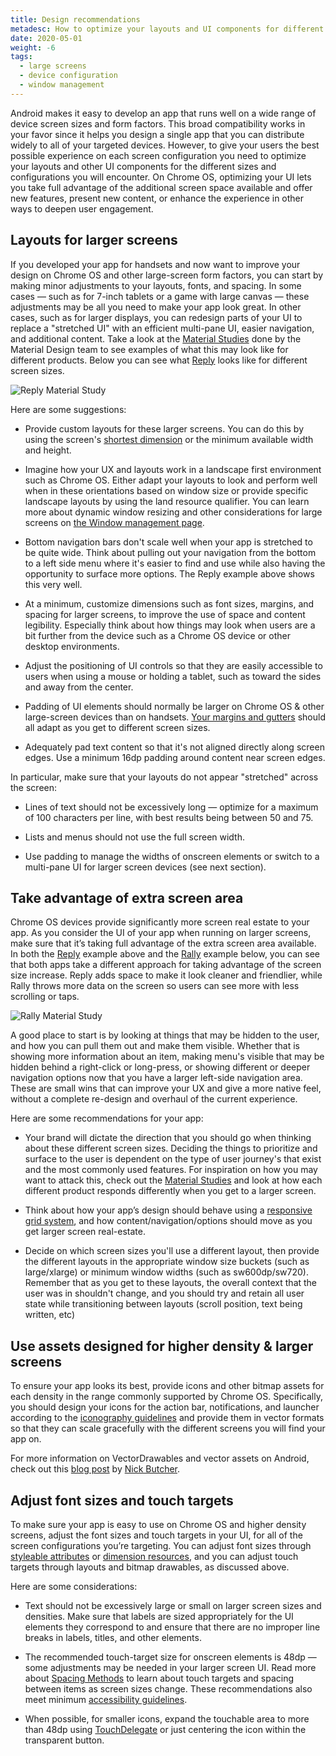 ```yaml
---
title: Design recommendations
metadesc: How to optimize your layouts and UI components for different screens sizes and configurations.
date: 2020-05-01
weight: -6
tags:
  - large screens
  - device configuration
  - window management
---
```


Android makes it easy to develop an app that runs well on a wide range of device screen sizes and form factors. This broad compatibility works in your favor since it helps you design a single app that you can distribute widely to all of your targeted devices. However, to give your users the best possible experience on each screen configuration you need to optimize your layouts and other UI components for the different sizes and configurations you will encounter. On Chrome OS, optimizing your UI lets you take full advantage of the additional screen space available and offer new features, present new content, or enhance the experience in other ways to deepen user engagement.

## Layouts for larger screens

If you developed your app for handsets and now want to improve your design on Chrome OS and other large-screen form factors, you can start by making minor adjustments to your layouts, fonts, and spacing. In some cases — such as for 7-inch tablets or a game with large canvas — these adjustments may be all you need to make your app look great. In other cases, such as for larger displays, you can redesign parts of your UI to replace a "stretched UI" with an efficient multi-pane UI, easier navigation, and additional content. Take a look at the [Material Studies](https://material.io/design/material-studies/) done by the Material Design team to see examples of what this may look like for different products. Below you can see what [Reply](https://material.io/design/material-studies/reply.html) looks like for different screen sizes.

![Reply Material Study](/images/android/design/reply.png)

Here are some suggestions:

- Provide custom layouts for these larger screens. You can do this by using the screen's [shortest dimension](https://developer.android.com/guide/practices/screens_support#sizes) or the minimum available width and height.

- Imagine how your UX and layouts work in a landscape first environment such as Chrome OS. Either adapt your layouts to look and perform well when in these orientations based on window size or provide specific landscape layouts by using the land resource qualifier. You can learn more about dynamic window resizing and other considerations for large screens on [the Window management page](/{{locale.code}}/android/window-management).

- Bottom navigation bars don't scale well when your app is stretched to be quite wide. Think about pulling out your navigation from the bottom to a left
  side menu where it's easier to find and use while also having the opportunity to surface more options. The Reply example above shows this very well.

- At a minimum, customize dimensions such as font sizes, margins, and spacing for larger screens, to improve the use of space and content legibility. Especially think about how things may look when users are a bit
  further from the device such as a Chrome OS device or other desktop environments.

- Adjust the positioning of UI controls so that they are easily accessible to users when using a mouse or holding a tablet, such as toward the sides and away from the center.

- Padding of UI elements should normally be larger on Chrome OS & other large-screen devices than on handsets. [Your margins and gutters](https://material.io/design/layout/responsive-layout-grid.html#columns-gutters-margins) should all adapt as you get to different screen sizes.

- Adequately pad text content so that it's not aligned directly along screen edges. Use a minimum 16dp padding around content near screen edges.

In particular, make sure that your layouts do not appear "stretched" across the screen:

- Lines of text should not be excessively long — optimize for a maximum of 100 characters per line, with best results being between 50 and 75.

- Lists and menus should not use the full screen width.

- Use padding to manage the widths of onscreen elements or switch to a multi-pane UI for larger screen devices (see next section).

## Take advantage of extra screen area

Chrome OS devices provide significantly more screen real estate to your app. As you consider the UI of your app when running on larger screens, make sure that it’s taking full advantage of the extra screen area available. In both the [Reply](https://material.io/design/material-studies/reply.html) example above and the [Rally](https://material.io/design/material-studies/rally.html) example below, you can see that both apps take a different approach for taking advantage of the screen size increase. Reply adds space to make it look cleaner and friendlier, while Rally throws more data on the screen so users can see more with less scrolling or taps.

![Rally Material Study](/images/android/design/rally.png)

A good place to start is by looking at things that may be hidden to the user, and how you can pull them out and make them visible. Whether that is showing more information about an item, making menu's visible that may be hidden behind a right-click or long-press, or showing different or deeper navigation options now that you have a larger left-side navigation area. These are small wins that can improve your UX and give a more native feel, without a complete re-design and overhaul of the current experience.

Here are some recommendations for your app:

- Your brand will dictate the direction that you should go when thinking about these different
  screen sizes. Deciding the things to prioritize and surface to the user is dependent on the type
  of user journey's that exist and the most commonly used features. For inspiration on how you may want
  to attack this, check out the [Material Studies](https://material.io/design/material-studies) and look at
  how each different product responds differently when you get to a larger screen.

- Think about how your app’s design should behave using a [responsive grid system](https://material.io/design/layout/responsive-layout-grid.html#), and how content/navigation/options should move as you get larger screen real-estate.

- Decide on which screen sizes you'll use a different layout, then provide the different layouts in the appropriate window size buckets (such as large/xlarge) or minimum window widths (such as sw600dp/sw720).
  Remember that as you get to these layouts, the overall context that the user was in shouldn't change, and you should try and retain all user state while transitioning between layouts (scroll position, text being written, etc)

## Use assets designed for higher density & larger screens

To ensure your app looks its best, provide icons and other bitmap assets for each density in the range commonly supported by Chrome OS. Specifically, you should design your icons for the action bar, notifications, and launcher according to the [iconography guidelines](https://material.io/design/iconography/#design-principles) and provide them in vector formats so that they can scale gracefully with the
different screens you will find your app on.

For more information on VectorDrawables and vector assets on Android, check out this
[blog post](https://medium.com/androiddevelopers/understanding-androids-vector-image-format-vectordrawable-ab09e41d5c68) by [Nick Butcher](https://twitter.com/crafty).

## Adjust font sizes and touch targets

To make sure your app is easy to use on Chrome OS and higher density screens, adjust the font sizes and touch targets in your UI, for all of the screen configurations you’re targeting. You can adjust font sizes through [styleable attributes](https://developer.android.com/guide/topics/ui/themes) or [dimension resources](https://developer.android.com/guide/topics/resources/more-resources#Dimension), and you can adjust touch targets through layouts and bitmap drawables, as discussed above.

Here are some considerations:

- Text should not be excessively large or small on larger screen sizes and densities. Make sure that labels are sized appropriately for the UI elements they correspond to and ensure that there are no improper line breaks in labels, titles, and other elements.

- The recommended touch-target size for onscreen elements is 48dp — some adjustments may be needed in your larger screen UI. Read more about [Spacing Methods](https://material.io/design/layout/spacing-methods.html#) to learn about touch targets and spacing between items as screen sizes change. These recommendations also meet minimum [accessibility guidelines](https://developer.android.com/guide/topics/ui/accessibility/apps).

- When possible, for smaller icons, expand the touchable area to more than 48dp using [TouchDelegate](https://developer.android.com/reference/android/view/TouchDelegate) or just centering the icon within the transparent button.
